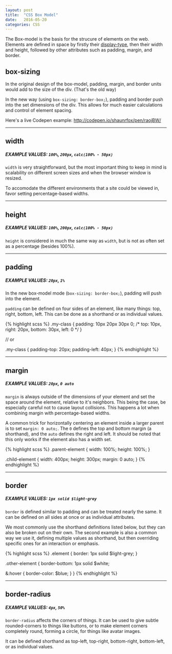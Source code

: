 ```yaml
---
layout: post
title:  "CSS Box Model"
date:   2016-05-20
categories: CSS
---
```


The Box-model is the basis for the strucure of elements on the web. Elements are defined in space by firstly their [display-type](#css-display), then their width and height, followed by other attributes such as padding, margin, and border.

## box-sizing

In the original design of the box-model, padding, margin, and border units would add to the size of the div. (That's the old way)

In the new way (using `box-sizing: border-box;`), padding and border push into the set dimensions of the div. This allows for much easier calculations and control of element spacing.

Here's a live Codepen example: <http://codepen.io/shaunrfox/pen/raojBW/>

---

## width

##### EXAMPLE VALUES: `100%`, `200px`, `calc(100% - 50px)`

`width` is very straightforward, but the most important thing to keep in mind is scalability on different screen sizes and when the browser window is resized.

To accomodate the different environments that a site could be viewed in, favor setting percentage-based widths.

---

## height

##### EXAMPLE VALUES: `100%`, `200px`, `calc(100% - 50px)`

`height` is considered in much the same way as `width`, but is not as often set as a percentage (besides 100%).

---

## padding

##### EXAMPLE VALUES: `20px`, `1%`

In the new box-model mode (`box-sizing: border-box;`), padding will push into the element.

`padding` can be defined on four sides of an element, like many things: top, right, bottom, left. This can be done as a shorthand or as individual values.

{% highlight scss %}
.my-class {
  padding: 10px 20px 30px 0;
  /* top: 10px, right: 20px, bottom: 30px, left: 0 */
}

// or

.my-class {
  padding-top: 20px;
  padding-left: 40px;
}
{% endhighlight %}

---

## margin

##### EXAMPLE VALUES: `20px`, `0 auto`

`margin` is always outside of the dimensions of your element and set the space around the element, relative to it's neighbors. This being the case, be especially careful not to cause layout collisions. This happens a lot when combining margin with percentage-based widths.

A common trick for horizontally centering an element inside a larger parent is to set `margin: 0 auto;`. The `0` defines the top and bottom margin (a shorthand), and the `auto` defines the right and left. It should be noted that this only works if the element also has a width set.

{% highlight scss %}
.parent-element {
  width: 100%;
  height: 100%;
}

.child-element {
  width: 400px;
  height: 300px;
  margin: 0 auto;
}
{% endhighlight %}

---

## border

##### EXAMPLE VALUES: `1px solid $light-grey`

`border` is defined similar to padding and can be treated nearly the same. It can be defined on all sides at once or as individual attributes.

We most commonly use the shorthand definitions listed below, but they can also be broken out on their own. The second example is also a common way we use it, defining multiple values as shorthand, but then overriding specific ones for an interaction or emphasis.

{% highlight scss %}
.element {
  border: 1px solid $light-grey;
}

.other-element {
  border-bottom: 1px solid $white;

  &:hover {
    border-color: $blue;
  }
}
{% endhighlight %}

---

## border-radius

##### EXAMPLE VALUES: `4px`, `50%`

`border-radius` affects the corners of things. It can be used to give subtle rounded-corners to things like buttons, or to make element corners completely round, forming a circle, for things like avatar images.

It can be defined shorthand as top-left, top-right, bottom-right, bottom-left, or as individual values.